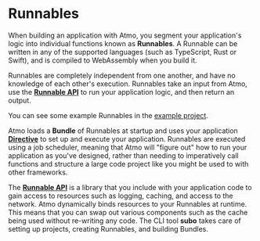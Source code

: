 # Runnables

When building an application with Atmo, you segment your application's 
logic into individual functions known as **Runnables**. A Runnable can 
be written in any of the supported languages (such as TypeScript, Rust 
or Swift), and is compiled to WebAssembly when you build it.

Runnables are completely independent from one another, and have no 
knowledge of each other's execution. 
Runnables take an input from Atmo, use the [**Runnable API**]((../runnable-api/introduction)) to run 
your application logic, and then return an output.

You can see some example Runnables in the [example project](https://github.com/suborbital/atmo/tree/main/example-project).

Atmo loads a **Bundle** of Runnables at startup and uses your application 
[**Directive**](./the-directive) to set up and execute your application. 
Runnables are executed using a job scheduler, meaning that Atmo will 
"figure out" how to run your application as you've designed, 
rather than needing to imperatively call functions and structure a 
large code project like you might be used to with other frameworks.

The [**Runnable API**](../runnable-api/introduction) is a library that you include with your application
code to gain access to resources such as logging, caching, and access to 
the network. Atmo dynamically binds resources to your Runnables at 
runtime. This means that you can swap out various components such as the 
cache being used without re-writing any code. The CLI tool **subo** takes 
care of setting up projects, creating Runnables, and building Bundles.

